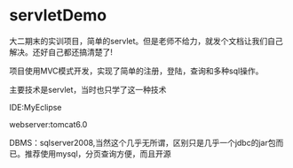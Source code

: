# servletDemo
大二期末的实训项目，简单的servlet。但是老师不给力，就发个文档让我们自己解决。还好自己都还搞清楚了!

项目使用MVC模式开发，实现了简单的注册，登陆，查询和多种sql操作。

主要技术是servlet，当时也只学了这一种技术

IDE:MyEclipse

webserver:tomcat6.0

DBMS：sqlserver2008,当然这个几乎无所谓，区别只是几乎一个jdbc的jar包而已。推荐使用mysql，分页查询方便，而且开源
